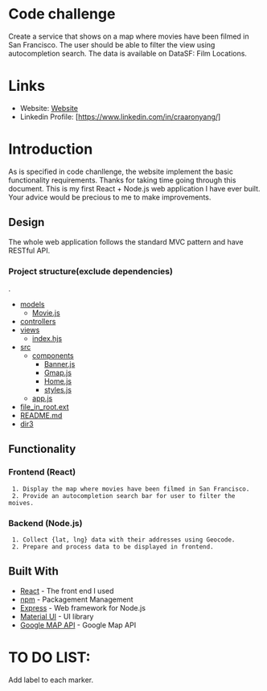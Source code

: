 
# Code challenge
Create a service that shows on a map where movies have been filmed in San Francisco. The user should be able to filter the view using autocompletion search.
The data is available on DataSF: Film Locations.

# Links

- Website: [Website](http://13.59.162.183:3000)
- Linkedin Profile: [https://www.linkedin.com/in/craaronyang/]

# Introduction
As is specified in code chanllenge, the website implement the basic functionality requirements.
Thanks for taking time going through this document. This is my first React + Node.js web application I have ever built. Your advice would be precious to me to make improvements.

## Design
The whole web application follows the standard MVC pattern and have RESTful API.
### Project structure(exclude dependencies)
.
 * [models](./models)
   * [Movie.js](./models/Model.js)
 * [controllers](./controllers)
 * [views](./views)
   * [index.hjs](./views/index.hjs)
 * [src](./src)
   * [components](./src/components)
     * [Banner.js](./src/components/Banner.js)
     * [Gmap.js](./src/components/Gmap.js)
     * [Home.js](./src/components/Home.js)
     * [styles.js](./src/components/styles.js)
   * [app.js](./src/app.js) 
 * [file_in_root.ext](./file_in_root.ext)
 * [README.md](./README.md)
 * [dir3](./dir3)

## Functionality
### Frontend (React)
     1. Display the map where movies have been filmed in San Francisco.
     2. Provide an autocompletion search bar for user to filter the moives.
### Backend (Node.js)
     1. Collect {lat, lng} data with their addresses using Geocode.
     2. Prepare and process data to be displayed in frontend.

## Built With

* [React](https://reactjs.org/) - The front end I used
* [npm](https://www.npmjs.com/) - Packagement Management
* [Express](https://expressjs.com/) - Web framework for Node.js
* [Material UI](http://www.material-ui.com/) - UI library
* [Google MAP API](https://developers.google.com/maps/) - Google Map API

# TO DO LIST:
Add label to each marker.
